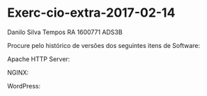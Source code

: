# Exerc-cio-extra-2017-02-14

Danilo Silva Tempos
RA 1600771
ADS3B

Procure pelo histórico de versões dos seguintes itens de Software:

Apache HTTP Server:

NGINX:

WordPress:

